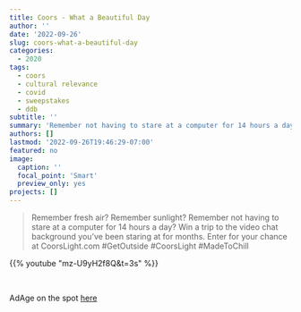 ```yaml
---
title: Coors - What a Beautiful Day
author: ''
date: '2022-09-26'
slug: coors-what-a-beautiful-day
categories:
  - 2020
tags:
  - coors
  - cultural relevance
  - covid
  - sweepstakes
  - ddb
subtitle: ''
summary: 'Remember not having to stare at a computer for 14 hours a day?'
authors: []
lastmod: '2022-09-26T19:46:29-07:00'
featured: no
image:
  caption: ''
  focal_point: 'Smart'
  preview_only: yes
projects: []
---
```


> Remember fresh air? Remember sunlight? Remember not having to stare at a computer for 14 hours a day? Win a trip to the video chat background you’ve been staring at for months. Enter for your chance at CoorsLight.com \#GetOutside \#CoorsLight \#MadeToChill

{{% youtube "mz-U9yH2f8Q&t=3s" %}}

<br>

AdAge on the spot [here](https://adage.com/creativity/work/coors-light-what-beautiful-day/2277326)
